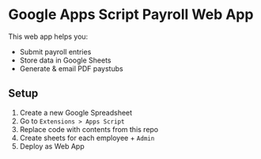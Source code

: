# Google Apps Script Payroll Web App

This web app helps you:
- Submit payroll entries
- Store data in Google Sheets
- Generate & email PDF paystubs

## Setup
1. Create a new Google Spreadsheet
2. Go to `Extensions > Apps Script`
3. Replace code with contents from this repo
4. Create sheets for each employee + `Admin`
5. Deploy as Web App
